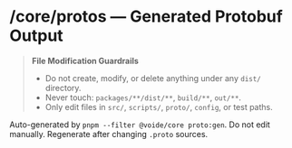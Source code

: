 # /core/protos — Generated Protobuf Output
> **File Modification Guardrails**
> - Do not create, modify, or delete anything under any `dist/` directory.
> - Never touch: `packages/**/dist/**`, `build/**`, `out/**`.
> - Only edit files in `src/`, `scripts/`, `proto/`, `config`, or test paths.


Auto-generated by `pnpm --filter @voide/core proto:gen`. Do not edit manually.
Regenerate after changing `.proto` sources.
